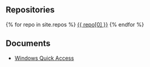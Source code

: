 ## Repositories
<section>
  {% for repo in site.repos %}
      <a  href="{{ repo[1] }}">{{ repo[0] }}</a>
  {% endfor %}
</section>

## Documents
* [Windows Quick Access](docs/WindowsQuickAccess.md)
